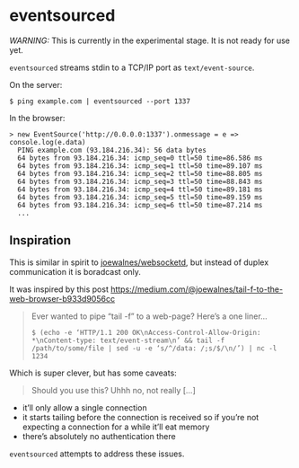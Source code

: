eventsourced
==============

*WARNING:* This is currently in the experimental stage. It is not ready for use yet.

`eventsourced` streams stdin to a TCP/IP port as `text/event-source`.

On the server:

```
$ ping example.com | eventsourced --port 1337
```

In the browser:

```
> new EventSource('http://0.0.0.0:1337').onmessage = e => console.log(e.data)
  PING example.com (93.184.216.34): 56 data bytes
  64 bytes from 93.184.216.34: icmp_seq=0 ttl=50 time=86.586 ms
  64 bytes from 93.184.216.34: icmp_seq=1 ttl=50 time=89.107 ms
  64 bytes from 93.184.216.34: icmp_seq=2 ttl=50 time=88.805 ms
  64 bytes from 93.184.216.34: icmp_seq=3 ttl=50 time=88.843 ms
  64 bytes from 93.184.216.34: icmp_seq=4 ttl=50 time=89.181 ms
  64 bytes from 93.184.216.34: icmp_seq=5 ttl=50 time=89.159 ms
  64 bytes from 93.184.216.34: icmp_seq=6 ttl=50 time=87.214 ms
  ...
```

Inspiration
-----------

This is similar in spirit to [joewalnes/websocketd](https://github.com/joewalnes/websocketd/), but instead of duplex communication it is boradcast only.

It was inspired by this post https://medium.com/@joewalnes/tail-f-to-the-web-browser-b933d9056cc

> Ever wanted to pipe “tail -f” to a web-page? Here’s a one liner…
> 
> ```
> $ (echo -e ‘HTTP/1.1 200 OK\nAccess-Control-Allow-Origin: *\nContent-type: text/event-stream\n’ && tail -f /path/to/some/file | sed -u -e ‘s/^/data: /;s/$/\n/’) | nc -l 1234
> ```

Which is super clever, but has some caveats:

> Should you use this?
Uhhh no, not really [...]
* it’ll only allow a single connection
* it starts tailing before the connection is received so if you’re not expecting a connection for a while it’ll eat memory
* there’s absolutely no authentication there

`eventsourced` attempts to address these issues.
